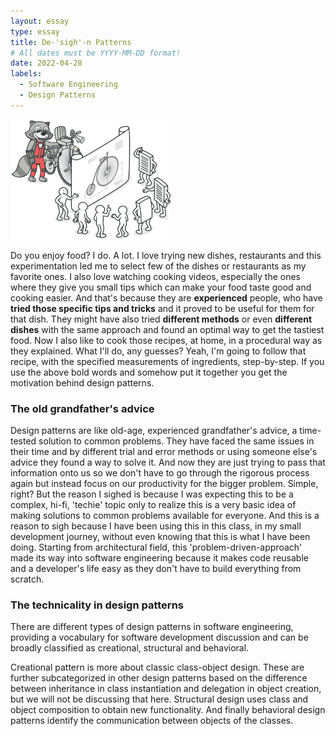 ```yaml
---
layout: essay
type: essay
title: De-'sigh'-n Patterns
# All dates must be YYYY-MM-DD format!
date: 2022-04-28
labels:
  - Software Engineering
  - Design Patterns
---
```


<img class="ui medium right floated rounded image" src="../images/patterns.png">

Do you enjoy food? I do. A lot. I love trying new dishes, restaurants and this experimentation led me to select few of the dishes or restaurants as my favorite ones. I also love watching cooking videos, especially the ones where they give you small tips which can make your food taste good and cooking easier. And that's because they are **experienced** people, who have **tried those specific tips and tricks** and it proved to be useful for them for that dish. They might have also tried **different methods** or even **different dishes** with the same approach and found an optimal way to get the tastiest food. Now I also like to cook those recipes, at home, in a procedural way as they explained. What I'll do, any guesses? Yeah, I'm going to follow that recipe, with the specified measurements of ingredients, step-by-step. If you use the above bold words and somehow put it together you get the motivation behind design patterns.

### The old grandfather's advice

Design patterns are like old-age, experienced grandfather's advice, a time-tested solution to common problems. They have faced the same issues in their time and by different trial and error methods or using someone else's advice they found a way to solve it. And now they are just trying to pass that information onto us so we don't have to go through the rigorous process again but instead focus on our productivity for the bigger problem. Simple, right? But the reason I sighed is because I was expecting this to be a complex, hi-fi, 'techie' topic only to realize this is a very basic idea of making solutions to common problems available for everyone. And this is a reason to sigh because I have been using this in this class, in my small development journey, without even knowing that this is what I have been doing. Starting from architectural field, this 'problem-driven-approach' made its way into software engineering because it makes code reusable and a developer's life easy as they don't have to build everything from scratch. 


### The technicality in design patterns

There are different types of design patterns in software engineering, providing a vocabulary for software development discussion and can be broadly classified as creational, structural and behavioral. 

Creational pattern is more about classic class-object design. These are further subcategorized in other design patterns based on the difference between inheritance in class instantiation and delegation in object creation, but we will not be discussing that here. Structural design uses class and object composition to obtain new functionality. And finally behavioral design patterns identify the communication between objects of the classes.

